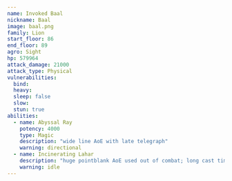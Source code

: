 ```yaml
---
name: Invoked Baal
nickname: Baal
image: baal.png
family: Lion
start_floor: 86
end_floor: 89
agro: Sight
hp: 579964
attack_damage: 21000
attack_type: Physical
vulnerabilities:
  bind: 
  heavy: 
  sleep: false
  slow: 
  stun: true
abilities:
  - name: Abyssal Ray
    potency: 4000
    type: Magic
    description: "wide line AoE with late telegraph"
    warning: directional
  - name: Incinerating Lahar
    description: "huge pointblank AoE used out of combat; long cast time"
    warning: idle
---
```

